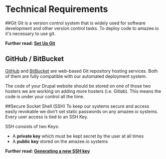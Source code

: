 # Technical Requirements

##Git
Git is a version control system that is widely used for software development and other version control tasks. To deploy code to amazee.io it's necessary to use git.

**Further read: [Set Up Git](https://help.github.com/articles/set-up-git/)**

## GitHub / BitBucket
[GitHub](http://github.com) and [BitBucket](http://bitbucket.org) are web-based Git repository hosting services. Both of them are fully compatible with our automated deployment system.

The code of your Drupal website should be stored on one of those two hosters we are working on adding more hosters (i.e. Gitlab). This means the code is under your control all the time.

##Secure Socket Shell (SSH)
To keep our systems secure and access easily revokable we don't set static passwords on any amazee.io systems. Every user access is tied to an SSH Key. 

SSH consists of two Keys:

- A **private key** which must be kept secret by the user at all times
- A **public key** stored on the amazee.io systems

**Further read: [Generating a new SSH key](https://help.github.com/articles/generating-a-new-ssh-key-and-adding-it-to-the-ssh-agent/)**

